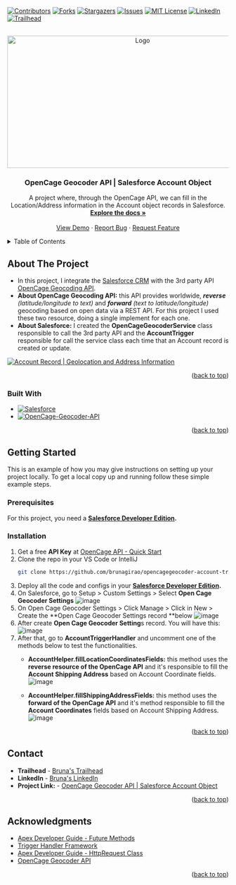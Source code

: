 <a name="readme-top"></a>
<!-- PROJECT SHIELDS -->
<!--
*** I'm using markdown "reference style" links for readability.
*** Reference links are enclosed in brackets [ ] instead of parentheses ( ).
*** See the bottom of this document for the declaration of the reference variables
*** for contributors-url, forks-url, etc. This is an optional, concise syntax you may use.
*** https://www.markdownguide.org/basic-syntax/#reference-style-links
-->
[![Contributors][contributors-shield]][contributors-url]
[![Forks][forks-shield]][forks-url]
[![Stargazers][stars-shield]][stars-url]
[![Issues][issues-shield]][issues-url]
[![MIT License][license-shield]][license-url]
[![LinkedIn][linkedin-shield]][linkedin-url]
[![Trailhead][trailhead-shield]][trailhead-url]



<!-- PROJECT LOGO -->
<br />
<div align="center">
  <a href="https://github.com/brunagirao/opencagegeocoder-account-trigger">
    <img src="https://github.com/brunagirao/opencagegeocoder-account-trigger/assets/30693791/5853a777-5fd7-439c-8e9a-78c3b83e4cc6" alt="Logo" width="600" height="300">
  </a>

<h3 align="center">OpenCage Geocoder API | Salesforce Account Object</h3>

  <p align="center">
    A project where, through the OpenCage API, we can fill in the Location/Address information in the Account object records in Salesforce.
    <br />
    <a href="https://github.com/brunagirao/opencagegeocoder-account-trigger"><strong>Explore the docs »</strong></a>
    <br />
    <br />
    <a href="https://github.com/brunagirao/opencagegeocoder-account-trigger">View Demo</a>
    ·
    <a href="https://github.com/brunagirao/opencagegeocoder-account-trigger/issues">Report Bug</a>
    ·
    <a href="https://github.com/brunagirao/opencagegeocoder-account-trigger/issues">Request Feature</a>
  </p>
</div>



<!-- TABLE OF CONTENTS -->
<details>
  <summary>Table of Contents</summary>
  <ol>
    <li>
      <a href="#about-the-project">About The Project</a>
      <ul>
        <li><a href="#built-with">Built With</a></li>
      </ul>
    </li>
    <li>
      <a href="#getting-started">Getting Started</a>
      <ul>
        <li><a href="#prerequisites">Prerequisites</a></li>
        <li><a href="#installation">Installation</a></li>
      </ul>
    </li>
    <!--  
    <li><a href="#usage">Usage</a></li>
    <li><a href="#roadmap">Roadmap</a></li>
    <li><a href="#contributing">Contributing</a></li>
    <li><a href="#license">License</a></li> -->
    <li><a href="#contact">Contact</a></li>
    <li><a href="#acknowledgments">Acknowledgments</a></li> 
  </ol>
</details>



<!-- ABOUT THE PROJECT -->
## About The Project

- In this project, I integrate the [Salesforce CRM](https://www.salesforce.com/br/?ir=1) with the 3rd party API [OpenCage Geocoding API](https://opencagedata.com/api).
- **About OpenCage Geocoding API:** this API provides worldwide, _**reverse** (latitude/longitude to text)_ and _**forward** (text to latitude/longitude)_ geocoding based on open data via a REST API. For this project I used these two resource, doing a single implement for each one.
- **About Salesforce:** I created the **OpenCageGeocoderService** class responsible to call the 3rd party API and the **AccountTrigger** responsible for call the service class each time that an Account record is created or update.  


[![Account Record | Geolocation and Address Information][product-screenshot]](https://example.com)



<p align="right">(<a href="#readme-top">back to top</a>)</p>



### Built With

* [![Salesforce][Salesforce]][Salesforce-url]
* [![OpenCage-Geocoder-API][OpenCage-Geocoder-API]][OpenCage-Geocoder-API-url]

<p align="right">(<a href="#readme-top">back to top</a>)</p>



<!-- GETTING STARTED -->
## Getting Started

This is an example of how you may give instructions on setting up your project locally.
To get a local copy up and running follow these simple example steps.

### Prerequisites

For this project, you need a **[Salesforce Developer Edition](https://developer.salesforce.com/signup).**

### Installation

1. Get a free **API Key** at [OpenCage API - Quick Start](https://opencagedata.com/api#quickstart)
2. Clone the repo in your VS Code or IntelliJ
   ```sh
   git clone https://github.com/brunagirao/opencagegeocoder-account-trigger.git
   ```
3. Deploy all the code and configs in your **[Salesforce Developer Edition](https://developer.salesforce.com/signup).**
4. On Salesforce, go to Setup > Custom Settings > Select **Open Cage Geocoder Settings**
   ![image](https://github.com/brunagirao/opencagegeocoder-account-trigger/assets/30693791/50fc0aff-7218-4c56-97be-d54da394eb73)
5. On Open Cage Geocoder Settings > Click Manage > Click in New > Create the **Open Cage Geocoder Settings record **below
   ![image](https://github.com/brunagirao/opencagegeocoder-account-trigger/assets/30693791/fe67ab69-cbe4-479d-9600-b91d4d0f7245)
6. After create **Open Cage Geocoder Setting**s record. You will have this:
  ![image](https://github.com/brunagirao/opencagegeocoder-account-trigger/assets/30693791/0793b91e-84e7-4ce8-bdcc-59034d1e9a71)
7. After that, go to **AccountTriggerHandler** and uncomment one of the methods below to test the functionalities.
   - **AccountHelper.fillLocationCoordinatesFields:** this method uses the **reverse resource of the OpenCage API** and it's responsible to fill the **Account Shipping Address** based on Account Coordinate fields.
     ![image](https://github.com/brunagirao/opencagegeocoder-account-trigger/assets/30693791/3ed1449c-e907-4495-be4d-68adb48a35f6)
     

   - **AccountHelper.fillShippingAddressFields:** this method uses the **forward of the OpenCage API** and it's method responsible to fill the **Account Coordinates** fields based on Account Shipping Address.
      ![image](https://github.com/brunagirao/opencagegeocoder-account-trigger/assets/30693791/2e5aa3b5-a695-4d77-b945-d450967ca174)



<p align="right">(<a href="#readme-top">back to top</a>)</p>



<!-- USAGE EXAMPLES 
## Usage

Use this space to show useful examples of how a project can be used. Additional screenshots, code examples and demos work well in this space. You may also link to more resources.

_For more examples, please refer to the [Documentation](https://example.com)_
 
<p align="right">(<a href="#readme-top">back to top</a>)</p> -->



<!-- ROADMAP 
## Roadmap

- [ ] Feature 1
- [ ] Feature 2
- [ ] Feature 3
    - [ ] Nested Feature

See the [open issues](https://github.com/brunagirao/opencagegeocoder-account-trigger/issues) for a full list of proposed features (and known issues).

<p align="right">(<a href="#readme-top">back to top</a>)</p> -->



<!-- CONTRIBUTING 
## Contributing

Contributions are what make the open source community such an amazing place to learn, inspire, and create. Any contributions you make are **greatly appreciated**.

If you have a suggestion that would make this better, please fork the repo and create a pull request. You can also simply open an issue with the tag "enhancement".
Don't forget to give the project a star! Thanks again!

1. Fork the Project
2. Create your Feature Branch (`git checkout -b feature/AmazingFeature`)
3. Commit your Changes (`git commit -m 'Add some AmazingFeature'`)
4. Push to the Branch (`git push origin feature/AmazingFeature`)
5. Open a Pull Request

<p align="right">(<a href="#readme-top">back to top</a>)</p> -->



<!-- LICENSE
## License

Distributed under the MIT License. See `LICENSE.txt` for more information.

<p align="right">(<a href="#readme-top">back to top</a>)</p> -->



<!-- CONTACT -->
## Contact

* **Trailhead** - [Bruna's Trailhead](https://trailblazer.me/id/brunagirao)
* **LinkedIn**  - [Bruna's LinkedIn](https://linkedin.com/in/brunagirao)
* **Project Link:** - [OpenCage Geocoder API | Salesforce Account Object](https://github.com/brunagirao/opencagegeocoder-account-trigger)

<p align="right">(<a href="#readme-top">back to top</a>)</p> 



<!-- ACKNOWLEDGMENTS -->
## Acknowledgments

* [Apex Developer Guide - Future Methods](https://developer.salesforce.com/docs/atlas.en-us.apexcode.meta/apexcode/apex_invoking_future_methods.htm)
* [Trigger Handler Framework](https://github.com/kevinohara80/sfdc-trigger-framework)
* [Apex Developer Guide - HttpRequest Class](https://developer.salesforce.com/docs/atlas.en-us.apexref.meta/apexref/apex_classes_restful_http_httprequest.htm)
* [OpenCage Geocoder API ](https://opencagedata.com/)

<p align="right">(<a href="#readme-top">back to top</a>)</p>



<!-- MARKDOWN LINKS & IMAGES -->
<!-- https://www.markdownguide.org/basic-syntax/#reference-style-links -->
[contributors-shield]: https://img.shields.io/github/contributors/brunagirao/opencagegeocoder-account-trigger.svg?style=for-the-badge
[contributors-url]: https://github.com/brunagirao/opencagegeocoder-account-trigger/graphs/contributors
[forks-shield]: https://img.shields.io/github/forks/brunagirao/opencagegeocoder-account-trigger.svg?style=for-the-badge
[forks-url]: https://github.com/brunagirao/opencagegeocoder-account-trigger/network/members
[stars-shield]: https://img.shields.io/github/stars/brunagirao/opencagegeocoder-account-trigger.svg?style=for-the-badge
[stars-url]: https://github.com/brunagirao/opencagegeocoder-account-trigger/stargazers
[issues-shield]: https://img.shields.io/github/issues/brunagirao/opencagegeocoder-account-trigger.svg?style=for-the-badge
[issues-url]: https://github.com/brunagirao/opencagegeocoder-account-trigger/issues
[license-shield]: https://img.shields.io/github/license/brunagirao/opencagegeocoder-account-trigger.svg?style=for-the-badge
[license-url]: https://github.com/brunagirao/opencagegeocoder-account-trigger/blob/master/LICENSE.txt
[linkedin-shield]: https://img.shields.io/badge/Linkedin-black.svg?style=for-the-badge&logo=in&colorB=555
[linkedin-url]: https://linkedin.com/in/brunagirao
[trailhead-shield]: https://img.shields.io/badge/-Trailhead-black.svg?style=for-the-badge&logo=trailhead&colorB=555
[trailhead-url]: https://trailblazer.me/id/brunagirao
[product-screenshot]: https://github.com/brunagirao/opencagegeocoder-account-trigger/assets/30693791/e3a53ad5-0408-422f-9239-2bca1729231b

[Salesforce]: https://img.shields.io/badge/salesforce-blue?style=for-the-badge&logo=Salesforce&logoColor=%2300A1E0
[Salesforce-url]: https://www.salesforce.com/
[OpenCage-Geocoder-API]: https://img.shields.io/badge/opencage%20geocoder%20API%20-%20%231a8865?style=for-the-badge&logoColor=%231a8865
[OpenCage-Geocoder-API-url]: https://opencagedata.com/
